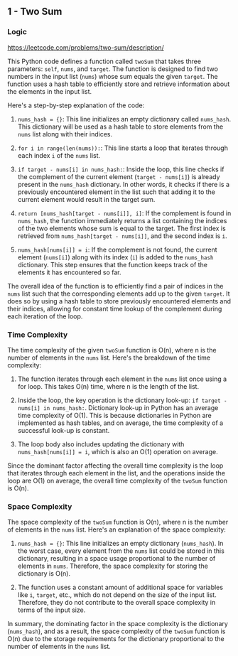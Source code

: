 ## 1 - Two Sum 



### Logic 

https://leetcode.com/problems/two-sum/description/

This Python code defines a function called `twoSum` that takes three parameters: `self`, `nums`, and `target`. The function is designed to find two numbers in the input list (`nums`) whose sum equals the given `target`. The function uses a hash table to efficiently store and retrieve information about the elements in the input list.

Here's a step-by-step explanation of the code:

1. `nums_hash = {}`: This line initializes an empty dictionary called `nums_hash`. This dictionary will be used as a hash table to store elements from the `nums` list along with their indices.

2. `for i in range(len(nums)):`: This line starts a loop that iterates through each index `i` of the `nums` list.

3. `if target - nums[i] in nums_hash:`: Inside the loop, this line checks if the complement of the current element (`target - nums[i]`) is already present in the `nums_hash` dictionary. In other words, it checks if there is a previously encountered element in the list such that adding it to the current element would result in the target sum.

4. `return [nums_hash[target - nums[i]], i]`: If the complement is found in `nums_hash`, the function immediately returns a list containing the indices of the two elements whose sum is equal to the target. The first index is retrieved from `nums_hash[target - nums[i]]`, and the second index is `i`.

5. `nums_hash[nums[i]] = i`: If the complement is not found, the current element (`nums[i]`) along with its index (`i`) is added to the `nums_hash` dictionary. This step ensures that the function keeps track of the elements it has encountered so far.

The overall idea of the function is to efficiently find a pair of indices in the `nums` list such that the corresponding elements add up to the given `target`. It does so by using a hash table to store previously encountered elements and their indices, allowing for constant time lookup of the complement during each iteration of the loop.


### Time Complexity 

The time complexity of the given `twoSum` function is O(n), where n is the number of elements in the `nums` list. Here's the breakdown of the time complexity:

1. The function iterates through each element in the `nums` list once using a for loop. This takes O(n) time, where n is the length of the list.

2. Inside the loop, the key operation is the dictionary look-up: `if target - nums[i] in nums_hash:`. Dictionary look-up in Python has an average time complexity of O(1). This is because dictionaries in Python are implemented as hash tables, and on average, the time complexity of a successful look-up is constant.

3. The loop body also includes updating the dictionary with `nums_hash[nums[i]] = i`, which is also an O(1) operation on average.

Since the dominant factor affecting the overall time complexity is the loop that iterates through each element in the list, and the operations inside the loop are O(1) on average, the overall time complexity of the `twoSum` function is O(n).

### Space Complexity 

The space complexity of the `twoSum` function is O(n), where n is the number of elements in the `nums` list. Here's an explanation of the space complexity:

1. `nums_hash = {}`: This line initializes an empty dictionary (`nums_hash`). In the worst case, every element from the `nums` list could be stored in this dictionary, resulting in a space usage proportional to the number of elements in `nums`. Therefore, the space complexity for storing the dictionary is O(n).

2. The function uses a constant amount of additional space for variables like `i`, `target`, etc., which do not depend on the size of the input list. Therefore, they do not contribute to the overall space complexity in terms of the input size.

In summary, the dominating factor in the space complexity is the dictionary (`nums_hash`), and as a result, the space complexity of the `twoSum` function is O(n) due to the storage requirements for the dictionary proportional to the number of elements in the `nums` list.